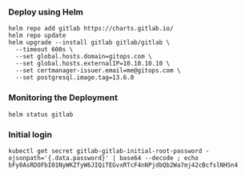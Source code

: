### Deploy using Helm
```shell
helm repo add gitlab https://charts.gitlab.io/
helm repo update
helm upgrade --install gitlab gitlab/gitlab \
  --timeout 600s \
  --set global.hosts.domain=gitops.com \
  --set global.hosts.externalIP=10.10.10.10 \
  --set certmanager-issuer.email=me@gitops.com \
  --set postgresql.image.tag=13.6.0
  ```

### Monitoring the Deployment

```shell
helm status gitlab
```

### Initial login

```shell 
kubectl get secret gitlab-gitlab-initial-root-password -ojsonpath='{.data.password}' | base64 --decode ; echo
bFy0AsRDOFbI01NyWKZfyW6JIQiTEGvxRTcF4nNPjdbQb2Wa7mj42cBcfslNHSn4
```